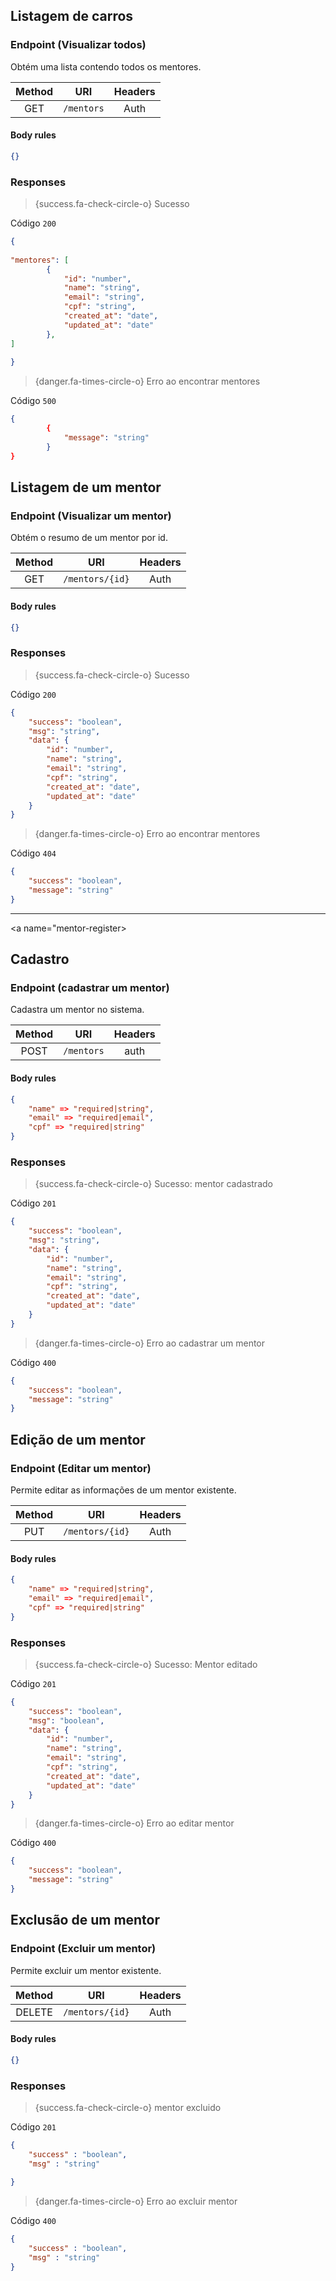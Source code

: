 
<a name="mentors"></a>

## Listagem de carros

<a name="request-mentors-all"></a>

### Endpoint (Visualizar todos)

Obtém uma lista contendo todos os mentores.
>

| Method |        URI         | Headers |
| :----: | :----------------: | :-----: |
|  GET   | `/mentors` |  Auth   |


#### Body rules

```json
{}
```

### Responses

> {success.fa-check-circle-o} Sucesso

Código `200`


```json
{
    
"mentores": [
        {
            "id": "number",
            "name": "string",
            "email": "string",
            "cpf": "string",
            "created_at": "date",
            "updated_at": "date"
        },
]
    
}
```

> {danger.fa-times-circle-o} Erro ao encontrar mentores

Código `500`

```json
{
        {
            "message": "string"
        }    
}
```


<a name="mentor"></a>

## Listagem de um mentor

### Endpoint (Visualizar um mentor)

Obtém o resumo de um mentor por id.

| Method |          URI          | Headers |
| :----: | :-------------------: | :-----: |
|  GET   | `/mentors/{id}` |  Auth   |


#### Body rules

```json
{}
```

### Responses

> {success.fa-check-circle-o} Sucesso

Código `200`

```json
{
    "success": "boolean",
    "msg": "string",
    "data": {
        "id": "number",
        "name": "string",
        "email": "string",
        "cpf": "string",
        "created_at": "date",
        "updated_at": "date"
    }
}
```


> {danger.fa-times-circle-o} Erro ao encontrar mentores

Código `404`

```json
{
    "success": "boolean",
    "message": "string"
}
```

---


<a name="mentor-register></a>

## Cadastro
### Endpoint (cadastrar um mentor)

Cadastra um mentor no sistema.



| Method | URI | Headers |
|:--------:|:--------:|:---------:|
| POST | `/mentors` | auth|


#### Body rules

```json
{
    "name" => "required|string",
    "email" => "required|email",
    "cpf" => "required|string"
}
```


### Responses

> {success.fa-check-circle-o} Sucesso: mentor cadastrado

Código `201`

```json
{
    "success": "boolean",
    "msg": "string",
    "data": {
        "id": "number",
        "name": "string",
        "email": "string",
        "cpf": "string",
        "created_at": "date",
        "updated_at": "date"
    }
}
```

> {danger.fa-times-circle-o} Erro ao cadastrar um mentor

Código `400`

```json
{
    "success": "boolean",
    "message": "string"
}
```

<a name="mentor-update"></a>

## Edição de um mentor

### Endpoint (Editar um mentor)

Permite editar as informações de um mentor existente.

| Method |  URI           | Headers |
| :----: | :------------: | :-----: |
|  PUT   | `/mentors/{id}` |  Auth   |

#### Body rules

```json
{
    "name" => "required|string",
    "email" => "required|email",
    "cpf" => "required|string"
}
```


### Responses

> {success.fa-check-circle-o} Sucesso: Mentor editado

Código `201`

```json
{
    "success": "boolean",
    "msg": "boolean",
    "data": {
        "id": "number",
        "name": "string",
        "email": "string",
        "cpf": "string",
        "created_at": "date",
        "updated_at": "date"
    }
}
```

> {danger.fa-times-circle-o} Erro ao editar mentor

Código `400`

```json
{
    "success": "boolean",
    "message": "string"
}
```

<a name="mentor-delete"></a>

## Exclusão de um mentor

### Endpoint (Excluir um mentor)

Permite excluir um mentor existente.

| Method |      URI       | Headers |
| :----: | :------------: | :-----: |
| DELETE | `/mentors/{id}` |  Auth   |

#### Body rules

```json
{}
```


### Responses

> {success.fa-check-circle-o} mentor excluido 

Código `201`

```json
{
    "success" : "boolean",
    "msg" : "string"
   
}
```

> {danger.fa-times-circle-o} Erro ao excluir mentor

Código `400`

```json
{
    "success" : "boolean",
    "msg" : "string"
}
```


